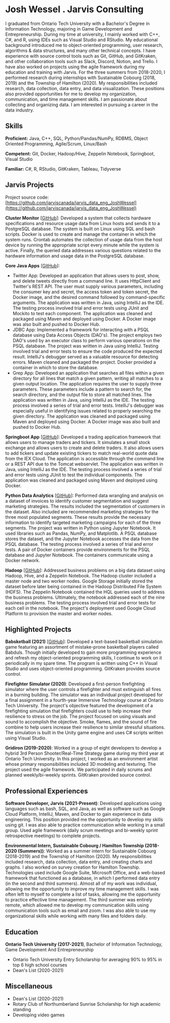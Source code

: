# Josh Wessel . Jarvis Consulting

I graduated from Ontario Tech University with a Bachelor's Degree in Information Technology, majoring in Game Development and Entrepreneurship. During my time at university, I mainly worked with C++, C#, and R, using IDEs such as Visual Studio and RStudio. My educational background introduced me to object-oriented programming, user research, algorithms & data structures, and many other technical concepts. I have experience with source control tools such as Git, GitHub, and GitKraken, and other collaboration tools such as Slack, Discord, Notion, and Trello. I have also worked on projects using the agile framework during my education and training with Jarvis. For the three summers from 2018-2020, I performed research during internships with Sustainable Cobourg (2018, 2019) and the Township of Hamilton (2020). My responsibilities included research, data collection, data entry, and data visualization. These positions also provided opportunities for me to develop my organization, communication, and time management skills. I am passionate about collecting and organizing data. I am interested in pursuing a career in the data industry.

## Skills

**Proficient:** Java, C++, SQL, Python/Pandas/NumPy, RDBMS, Object Oriented Programming, Agile/Scrum, Linux/Bash

**Competent:** Git, Docker, Hadoop/Hive, Zeppelin Notebook, Springboot, Visual Studio

**Familiar:** C#, R, RStudio, GitKraken, Tableau, Tidyverse

## Jarvis Projects

Project source code: [https://github.com/jarviscanada/jarvis_data_eng_JoshWessel](https://github.com/jarviscanada/jarvis_data_eng_JoshWessel)


**Cluster Monitor** [[GitHub](https://github.com/jarviscanada/jarvis_data_eng_JoshWessel/tree/master/linux_sql)]: Developed a system that collects hardware specifications and resource usage data from Linux hosts and sends it to a PostgreSQL database. The system is built on Linux using SQL and bash scripts. Docker is used to create and manage the container in which the system runs. Crontab automates the collection of usage data from the host device by running the appropriate script every minute while the system is active. Finally, the queried data addresses various questions related to the hardware information and usage data in the PostgreSQL database.

**Core Java Apps** [[GitHub](https://github.com/jarviscanada/jarvis_data_eng_JoshWessel/tree/master/core_java)]:
      
  - Twitter App: Developed an application that allows users to post, show, and delete tweets directly from a command line. It uses HttpClient and Twitter's REST API. The user must supply various parameters, including the consumer key and secret, the access token and token secret, the Docker image, and the desired command followed by command-specific arguments. The application was written in Java, using IntelliJ as the IDE. The testing process involved trial and error tests using JUnit and Mockito to test each component. The application was cleaned and packaged using Maven and deployed using Docker. A Docker image was also built and pushed to Docker Hub.
  - JDBC App: Implemented a framework for interacting with a PSQL database using Data Access Objects (DAO's). The project employs two DAO's used by an executor class to perform various operations on the PSQL database. The project was written in Java using IntelliJ. Testing involved trial and error tests to ensure the code produced the expected result. IntelliJ's debugger served as a valuable resource for detecting errors. Maven cleaned and packaged the project. Docker provided a container in which to store the database.
  - Grep App: Developed an application that searches all files within a given directory for all lines that match a given pattern, writing all matches to a given output location. The application requires the user to supply three parameters. These parameters include a pattern to search for, the search directory, and the output file to store all matched lines. The application was written in Java, using IntelliJ as the IDE. The testing process involved a series of trial and error tests. IntelliJ's debugger was especially useful in identifying issues related to properly searching the given directory. The application was cleaned and packaged using Maven and deployed using Docker. A Docker image was also built and pushed to Docker Hub.

**Springboot App** [[GitHub](https://github.com/jarviscanada/jarvis_data_eng_JoshWessel/tree/master/springboot)]: Developed a trading application framework that allows users to manage traders and tickers. It simulates a small stock exchange and allows users to create and delete traders. It also allows users to add tickers and update existing tickers to match real-world quote data from the IEX Cloud. The application is accessible through the command line or a REST API due to the Tomcat webservlet. The application was written in Java, using IntelliJ as the IDE. The testing process involved a series of trial and error tests using JUnit to test the individual components. The application was cleaned and packaged using Maven and deployed using Docker.

**Python Data Analytics** [[GitHub](https://github.com/jarviscanada/jarvis_data_eng_JoshWessel/tree/master/python_data_analytics)]: Performed data wrangling and analysis on a dataset of invoices to identify customer segmentation and suggest marketing strategies. The results included the segmentation of customers in the dataset. Also included are recommended marketing strategies for the three most populated segments. These results provide the necessary information to identify targeted marketing campaigns for each of the three segments. The project was written in Python using Jupyter Notebook. It used libraries such as Pandas, NumPy, and Matplotlib. A PSQL database stores the dataset, and the Jupyter Notebook accesses the data from the PSQL database. The testing process involved a series of trial and error tests. A pair of Docker containers provide environments for the PSQL database and Jupyter Notebook. The containers communicate using a Docker network.

**Hadoop** [[GitHub](https://github.com/jarviscanada/jarvis_data_eng_JoshWessel/tree/master/hadoop)]: Addressed business problems on a big data dataset using Hadoop, Hive, and a Zeppelin Notebook. The Hadoop cluster included a master node and two worker nodes. Google Storage initially stored the dataset before later being contained in the Hadoop Distributed File System (HDFS). The Zeppelin Notebook contained the HQL queries used to address the business problems. Ultimately, the notebook addressed each of the nine business problems. The testing process involved trial and error tests for each cell in the notebook. The project's deployment used Google Cloud Platform to provision the master and worker nodes.


## Highlighted Projects
**Babsketball (2021)** [[GitHub](https://github.com/JoshWessel/Babsketball)]: Developed a text-based basketball simulation game featuring an assortment of mistake-prone basketball players called Babduls. Though initially developed to gain more programming experience and refresh my object-oriented programming skills, I continue to work on it periodically in my spare time. The program is written using C++ in Visual Studio and uses object-oriented programming. GitKraken provides source control.

**Firefighter Simulator (2020)**: Developed a first-person firefighting simulator where the user controls a firefighter and must extinguish all fires in a burning building. The simulator was an individual project developed for a final assignment in a fourth-year Immersive Technology course at Ontario Tech University. The project's objective featured the development of a firefighting simulation that firefighters could use to help increase their resilience to stress on the job. The project focused on using visuals and sound to accomplish the objective. Smoke, flames, and the sound of fire combine to help users increase their resilience to similar stressful situations. The simulation is built in the Unity game engine and uses C# scripts written using Visual Studio.

**Gridiron (2019-2020)**: Worked in a group of eight developers to develop a hybrid 3rd Person Shooter/Real-Time Strategy game during my third year at Ontario Tech University. In this project, I worked as an environment artist whose primary responsibilities included 3D modeling and texturing. The project used the agile framework. We participated in daily scrums and planned weekly/bi-weekly sprints. GitKraken provided source control.


## Professional Experiences

**Software Developer, Jarvis (2021-Present)**: Developed applications using languages such as bash, SQL, and Java, as well as software such as Google Cloud Platform, IntelliJ, Maven, and Docker to gain experience in data engineering. This position provided me the opportunity to develop my skills using git. I was also able to practice communication while working in a small group. Used agile framework (daily scrum meetings and bi-weekly sprint retrospective meetings) to complete projects.

**Environmental Intern, Sustainable Cobourg / Hamilton Township (2018-2020 (Summers))**: Worked as a summer intern for Sustainable Cobourg (2018-2019) and the Township of Hamilton (2020). My responsibilities included research, data collection, data entry, and creating charts and graphs. I also worked on survey creation for Hamilton Township. Technologies used include Google Suite, Microsoft Office, and a web-based framework that functioned as a database, in which I performed data entry (in the second and third summers). Almost all of my work was individual, allowing me the opportunity to improve my time management skills. I was often left to myself to complete a list of tasks, allowing me the opportunity to practice effective time management. The third summer was entirely remote, which allowed me to develop my communication skills using communication tools such as email and zoom. I was also able to use my organizational skills while working with many files and folders daily.


## Education
**Ontario Tech University (2017-2021)**, Bachelor of Information Technology, Game Development And Entrepreneurship
- Ontario Tech University Entry Scholarship for averaging 90% to 95% in top 6 high school courses
- Dean's List (2020-2021)


## Miscellaneous
- Dean's List (2020-2021)
- Rotary Club of Northumberland Sunrise Scholarship for high academic standing
- Developing video games